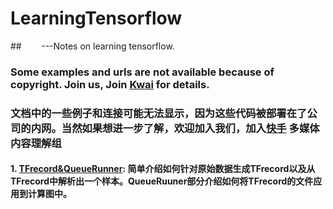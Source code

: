 # LearningTensorflow
##&nbsp;&nbsp;&nbsp;&nbsp;&nbsp;&nbsp;&nbsp;&nbsp;---Notes on learning tensorflow.

### Some examples and urls are not available because of copyright. Join us, Join [Kwai](https://www.kuaishou.com/joinus.html) for details. 

### 文档中的一些例子和连接可能无法显示，因为这些代码被部署在了公司的内网。当然如果想进一步了解，欢迎加入我们，加入[快手](https://www.kuaishou.com/joinus.html) 多媒体内容理解组

#### 1. [TFrecord&QueueRunner](https://github.com/wangqingbaidu/LearningTensorflow/blob/master/TFrecord%20%26%20QueueRunner.md): 简单介绍如何针对原始数据生成TFrecord以及从TFrecord中解析出一个样本。QueueRuuner部分介绍如何将TFrecord的文件应用到计算图中。
